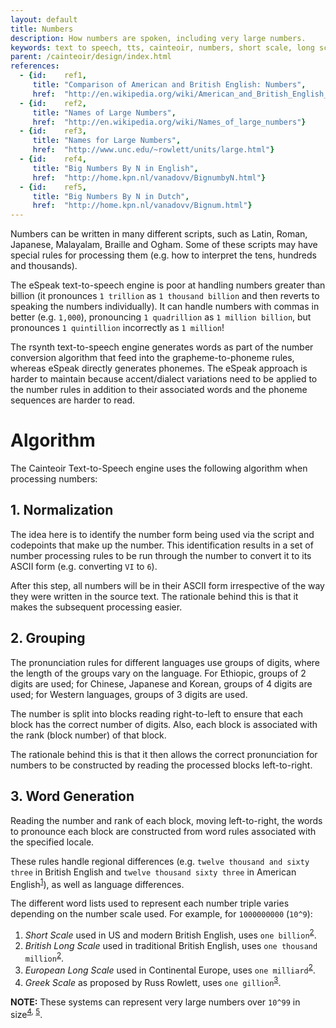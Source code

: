 ```yaml
---
layout: default
title: Numbers
description: How numbers are spoken, including very large numbers.
keywords: text to speech, tts, cainteoir, numbers, short scale, long scale
parent: /cainteoir/design/index.html
references:
  - {id:    ref1,
     title: "Comparison of American and British English: Numbers",
     href:  "http://en.wikipedia.org/wiki/American_and_British_English_differences#Numbers"}
  - {id:    ref2,
     title: "Names of Large Numbers",
     href:  "http://en.wikipedia.org/wiki/Names_of_large_numbers"}
  - {id:    ref3,
     title: "Names for Large Numbers",
     href:  "http://www.unc.edu/~rowlett/units/large.html"}
  - {id:    ref4,
     title: "Big Numbers By N in English",
     href:  "http://home.kpn.nl/vanadovv/BignumbyN.html"}
  - {id:    ref5,
     title: "Big Numbers By N in Dutch",
     href:  "http://home.kpn.nl/vanadovv/Bignum.html"}
---
```


Numbers can be written in many different scripts, such as Latin, Roman,
Japanese, Malayalam, Braille and Ogham. Some of these scripts may have
special rules for processing them (e.g. how to interpret the tens, hundreds
and thousands).

The eSpeak text-to-speech engine is poor at handling numbers greater than
billion (it pronounces `1 trillion` as `1 thousand billion` and then
reverts to speaking the numbers individually). It can handle numbers with
commas in better (e.g. `1,000`), pronouncing `1 quadrillion` as
`1 million billion`, but pronounces `1 quintillion` incorrectly as
`1 million`!

The rsynth text-to-speech engine generates words as part of the number
conversion algorithm that feed into the grapheme-to-phoneme rules,
whereas eSpeak directly generates phonemes. The eSpeak approach is
harder to maintain because accent/dialect variations need to be applied
to the number rules in addition to their associated words and the
phoneme sequences are harder to read.

# Algorithm

The Cainteoir Text-to-Speech engine uses the following algorithm when
processing numbers:

## 1. Normalization

The idea here is to identify the number form being used via the script and
codepoints that make up the number. This identification results in a set
of number processing rules to be run through the number to convert it to
its ASCII form (e.g. converting `VI` to `6`).

After this step, all numbers will be in their ASCII form irrespective of
the way they were written in the source text. The rationale behind this
is that it makes the subsequent processing easier.

## 2. Grouping

The pronunciation rules for different languages use groups of digits,
where the length of the groups vary on the language. For Ethiopic,
groups of 2 digits are used; for Chinese, Japanese and Korean, groups
of 4 digits are used; for Western languages, groups of 3 digits are
used.

The number is split into blocks reading right-to-left to ensure that
each block has the correct number of digits. Also, each block is
associated with the rank (block number) of that block.

The rationale behind this is that it then allows the correct pronunciation
for numbers to be constructed by reading the processed blocks left-to-right.

## 3. Word Generation

Reading the number and rank of each block, moving left-to-right, the
words to pronounce each block are constructed from word rules associated
with the specified locale.

These rules handle regional differences (e.g. `twelve thousand and sixty three`
in British English and `twelve thousand sixty three` in American English<sup><a href="#ref1">1</a></sup>),
as well as language differences.

The different word lists used to represent each number triple varies
depending on the number scale used. For example, for `1000000000` (`10^9`):

1.  *Short Scale* used in US and modern British English, uses `one billion`<sup><a href="#ref2">2</a></sup>.
2.  *British Long Scale* used in traditional British English, uses `one thousand million`<sup><a href="#ref2">2</a></sup>.
3.  *European Long Scale* used in Continental Europe, uses `one milliard`<sup><a href="#ref2">2</a></sup>.
4.  *Greek Scale* as proposed by Russ Rowlett, uses `one gillion`<sup><a href="#ref3">3</a></sup>.

**NOTE:** These systems can represent very large numbers over `10^99` in size<sup><a href="#ref4">4</a>, <a href="#ref5">5</a></sup>.
